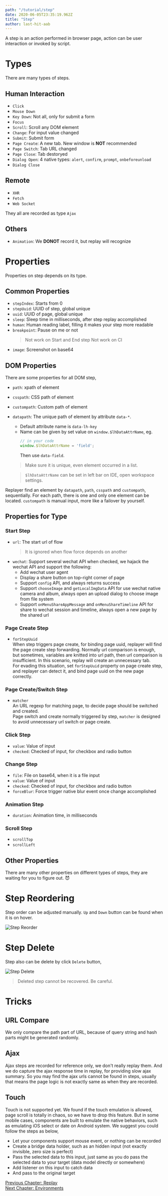 ```yaml
---
path: "/tutorial/step"
date: 2020-06-05T23:35:19.962Z
title: "Step"
author: last-hit-aab
---
```


<p class="sub-title">A step is an action performed in browser page, action can be user interaction or invoked by script.</p>

# Types
There are many types of steps.

## Human Interaction
- `Click`
- `Mouse Down`
- `Key Down`: Not all, only for submit a form
- `Focus`
- `Scroll`: Scroll any DOM element
- `Change`: For input value changed
- `Submit`: Submit form
- `Page Create`: A new tab. New window is **NOT** recommended
- `Page Switch`: Tab URL changed
- `Page Close`: Tab destoryed
- `Dialog Open`: 4 native types: `alert`, `confirm`, `prompt`, `onbeforeunload`
- `Dialog Close`

## Remote
- `XHR`
- `Fetch`
- `Web Socket`

They all are recorded as type `Ajax`

## Others
- `Animation`: We **DONOT** record it, but replay will recognize

# Properties
Properties on step depends on its type.

## Common Properties
- `stepIndex`: Starts from 0
- `stepUuid`: UUID of step, global unique
- `uuid`: UUID of page, global unique
- `sleep`: Sleep time in milliseconds, after step replay accomplished
- `human`: Human reading label, filling it makes your step more readable
- `breakpoint`: Pause on me or not
	> Not work on Start and End step
	> Not work on CI
- `image`: Screenshot on base64

## DOM Properties
There are some properties for all DOM step,

- `path`: xpath of element
- `csspath`: CSS path of element
- `custompath`: Custom path of element
- `datapath`: The unique path of element by attribute `data-*`.
    - Default attribute name is `data-lh-key`
    - Name can be given by set value on `window.$lhDataAttrName`, eg.
        ```javascript
        // in your code
        window.$lhDataAttrName = 'field';
        ```
      Then use `data-field`.
    > Make sure it is unique, even element occurred in a list.
    
    > `$lhDataAttrName` can be set in left bar on IDE, open workspace settings.                                                                                                                                                                                                                                                                                                                   

Replayer find an element by `datapath`, `path`, `csspath` and `custompath`, sequentially. For each path, there is one and only one element can be located. `custompath` is manual input, more like a failover by yourself.

## Properties for Type
### Start Step
- `url`: The start url of flow
	> It is ignored when flow force depends on another
- `wechat`: Support several wechat API when checked, we hajack the wechat API and support the following:
	- Add wechat user agent
	- Display a share button on top-right corner of page
	- Support `config` API, and always returns success
	- Support `chooseImage` and `getLocalImgData` API for use wechat native camera and album, always open an upload dialog to choose image from file system
	- Support `onMenuShareAppMessage` and `onMenuShareTimeline` API for share to wechat session and timeline, always open a new page by the shared url

### Page Create Step
- `forStepUuid`  
	When step triggers page create, for binding page uuid, replayer will find the page create step forwarding. Normally url comparison is enough, but sometimes, variables are knitted into url path, then url comparison is insufficient. In this scenario, replay will create an unnecessary tab.  
	For evading this situation, set `forStepUuid` property on page create step, and replayer can detect it, and bind page uuid on the new page correctly.

### Page Create/Switch Step
- `matcher`  
    An URL regexp for matching page, to decide page should be switched and created.  
    Page switch and create normally triggered by step, `matcher` is designed to avoid unnecessary url switch or page create.

### Click Step
- `value`: Value of input
- `checked`: Checked of input, for checkbox and radio button

### Change Step
- `file`: File on base64, when it is a file input
- `value`: Value of input
- `checked`: Checked of input, for checkbox and radio button
- `forceBlur`: Force trigger native blur event once change accomplished

### Animation Step
- `duration`: Animation time, in milliseconds

### Scroll Step
- `scrollTop`
- `scrollLeft`

## Other Properties
There are many other properties on different types of steps, they are waiting for you to figure out. 😈

# Step Reordering
Step order can be adjusted manually. `Up` and `Down` button can be found when it is on hover.

![Step Reorder](./step-reorder.png)

# Step Delete
Step also can be delete by click `Delete` button,

![Step Delete](./step-delete.png)

> Deleted step cannot be recovered. Be careful.

# Tricks
## URL Compare
We only compare the path part of URL, because of query string and hash parts might be generated randomly.

## Ajax
Ajax steps are recorded for reference only, we don't really replay them. And we do capture the ajax response time in replay, for providing slow ajax summary. So you may find the ajax urls cannot be found in steps, usually that means the page logic is not exactly same as when they are recorded.

## Touch
Touch is not supported yet. We found if the touch emulation is allowed, page scroll is totally in chaos, so we have to drop this feature. But in some mobile cases, components are built to emulate the native behaviors, such as emulating iOS select or date on Android system. We suggest you could follow the steps as below,
- Let your components support mouse event, or nothing can be recorded
- Create a bridge data holder, such as an hidden input (not exactly invisible, zero size is perfect)
- Pass the selected data to this input, just same as you do pass the selected data to your target (data model directly or somewhere)
- Add listener on this input to catch data
- And pass to the original target

<div class="doc-page-links">
	<div>
		<a href="/tutorial/do-replay/">Previous Chapter: Replay</a>
	</div>
	<div>
		<a href="/tutorial/env-settings/">Next Chapter: Environments</a>
	</div>
</div>